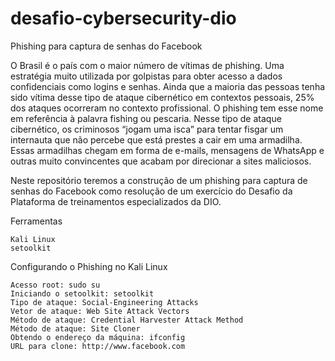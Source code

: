 # desafio-cybersecurity-dio

Phishing para captura de senhas do Facebook

O Brasil é o país com o maior número de vítimas de phishing. Uma estratégia muito utilizada por golpistas para obter acesso a dados confidenciais como logins e senhas. Ainda que a maioria das pessoas tenha sido vítima desse tipo de ataque cibernético em contextos pessoais, 25% dos ataques ocorreram no contexto profissional. O phishing tem esse nome em referência à palavra fishing ou pescaria. Nesse tipo de ataque cibernético, os criminosos “jogam uma isca” para tentar fisgar um internauta que não percebe que está prestes a cair em uma armadilha. Essas armadilhas chegam em forma de e-mails, mensagens de WhatsApp e outras muito convincentes que acabam por direcionar a sites maliciosos. 

Neste repositório teremos a construção de um phishing para captura de senhas do Facebook como resolução de um exercício do Desafio da Plataforma de treinamentos especializados da DIO.

Ferramentas

    Kali Linux
    setoolkit

Configurando o Phishing no Kali Linux

    Acesso root: sudo su
    Iniciando o setoolkit: setoolkit
    Tipo de ataque: Social-Engineering Attacks
    Vetor de ataque: Web Site Attack Vectors
    Método de ataque: Credential Harvester Attack Method 
    Método de ataque: Site Cloner
    Obtendo o endereço da máquina: ifconfig
    URL para clone: http://www.facebook.com
